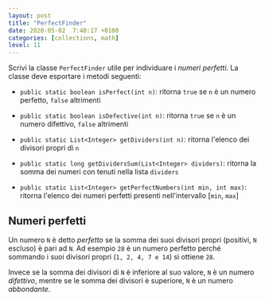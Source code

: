 ```yaml
---
layout: post
title: "PerfectFinder"
date: 2020-05-02  7:40:17 +0100
categories: [collections, math]
level: 11
---
```


Scrivi la classe `PerfectFinder` utile per individuare i *numeri perfetti*. La classe deve esportare i metodi seguenti:

- `public static boolean isPerfect(int n)`: ritorna `true` se `n` è un numero perfetto, `false` altrimenti 

- `public static boolean isDefective(int n)`: ritorna `true` se `n` è un numero difettivo, `false` altrimenti 

- `public static List<Integer> getDividers(int n)`: ritorna l'elenco dei divisori propri di `n`

- `public static long getDividersSum(List<Integer> dividers)`: ritorna la somma dei numeri con tenuti nella lista `dividers`

- `public static List<Integer> getPerfectNumbers(int min, int max)`: ritorna l'elenco dei numeri perfetti presenti nell'intervallo [`min`, `max`]

## Numeri perfetti

Un numero `N` è detto *perfetto* se la somma dei suoi divisori propri (positivi, `N` escluso)  è pari ad `N`. Ad esempio `28` è un numero perfetto perché sommando i suoi divisori propri (`1, 2, 4, 7 e 14`) si ottiene `28`.

Invece se la somma dei divisori di `N` è inferiore al suo valore, `N` è un numero *difettivo*, mentre se le somma dei divisori è superiore, `N` è un numero *abbondante*.

